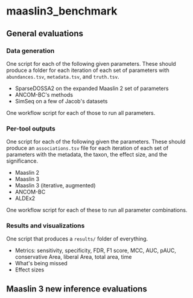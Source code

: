 # maaslin3_benchmark

## General evaluations

### Data generation

One script for each of the following given parameters. These should produce a folder for each iteration of each set of parameters with `abundances.tsv`, `metadata.tsv`, and `truth.tsv`.
- SparseDOSSA2 on the expanded Maaslin 2 set of parameters
- ANCOM-BC's methods
- SimSeq on a few of Jacob's datasets

One workflow script for each of those to run all parameters.

### Per-tool outputs

One script for each of the following given the parameters. These should produce an `associations.tsv` file for each iteration of each set of parameters with the metadata, the taxon, the effect size, and the significance.
- Maaslin 2
- Maaslin 3
- Maaslin 3 (iterative, augmented)
- ANCOM-BC
- ALDEx2

One workflow script for each of these to run all parameter combinations.

### Results and visualizations

One script that produces a `results/` folder of everything.
- Metrics: sensitivity, specificity, FDR, F1 score, MCC, AUC, pAUC, conservative Area, liberal Area, total area, time
- What's being missed
- Effect sizes

## Maaslin 3 new inference evaluations